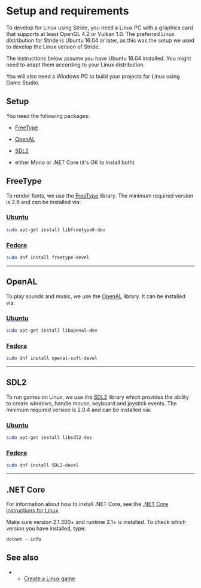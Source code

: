 # Setup and requirements

To develop for Linux using Stride, you need a Linux PC with a graphics card that supports at least OpenGL 4.2 or Vulkan 1.0. The preferred Linux distribution for Stride is Ubuntu 16.04 or later, as this was the setup we used to develop the Linux version of Stride.

The instructions below assume you have Ubuntu 16.04 installed. You might need to adapt them according to your Linux distribution.

You will also need a Windows PC to build your projects for Linux using Game Studio.

## Setup

You need the following packages:

* [FreeType](#freetype)

* [OpenAL](#openal)

* [SDL2](#sdl2)

* either Mono or .NET Core (it's OK to install both)

## FreeType

To render fonts, we use the [FreeType](https://www.freetype.org/) library. The minimum required version is 2.6 and can be installed via:

### [Ubuntu](#tab/freetype-ubuntu)

```bash
sudo apt-get install libfreetype6-dev
```

### [Fedora](#tab/freetype-fedora)

```bash
sudo dnf install freetype-devel
```

---

## OpenAL

To play sounds and music, we use the [OpenAL](https://www.openal.org/) library. It can be installed via:

### [Ubuntu](#tab/openal-ubuntu)

```bash
sudo apt-get install libopenal-dev
```

### [Fedora](#tab/openal-fedora)

```bash
sudo dnf install openal-soft-devel
```

---

## SDL2

To run games on Linux, we use the [SDL2](https://www.libsdl.org/) library which provides the ability to create windows, handle mouse, keyboard and joystick events. The minimum required version is 2.0.4 and can be installed via:

### [Ubuntu](#tab/sdl2-ubuntu)

```bash
sudo apt-get install libsdl2-dev
```

### [Fedora](#tab/sdl2-fedora)

```bash
sudo dnf install SDL2-devel
```

---

## .NET Core

For information about how to install .NET Core, see the [.NET Core instructions for Linux](https://docs.microsoft.com/en-us/dotnet/core/linux-prerequisites).

Make sure version 2.1.300+ and runtime 2.1+ is installed. To check which version you have installed, type:

```
dotnet --info
```

## See also

* * [Create a Linux game](create-a-linux-game.md)
